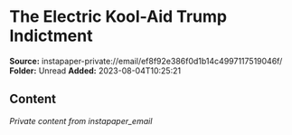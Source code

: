 # The Electric Kool-Aid Trump Indictment

**Source:** instapaper-private://email/ef8f92e386f0d1b14c4997117519046f/
**Folder:** Unread
**Added:** 2023-08-04T10:25:21




## Content
*Private content from instapaper_email*

